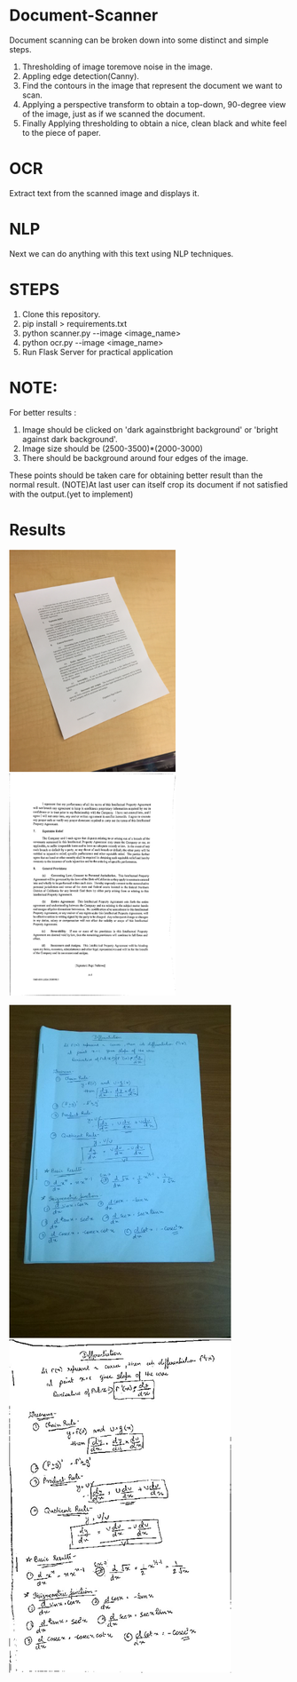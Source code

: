 # Document-Scanner
Document scanning can be broken down into some distinct and simple steps.
1. Thresholding of image toremove noise in the image.
2. Appling edge detection(Canny).
3. Find the contours in the image that represent the document we want to scan.
4. Applying a perspective transform to obtain a top-down, 90-degree view of the image, just as if we scanned the document.
5. Finally Applying thresholding to obtain a nice, clean black and white feel to the piece of paper.
# OCR
Extract text from the scanned image and displays it.

# NLP
Next we can do anything with this text using NLP techniques.

# STEPS
1. Clone this repository.
2. pip install > requirements.txt
3. python scanner.py --image <image_name>
4. python ocr.py --image <image_name>
5. Run Flask Server for practical application
# NOTE:
For better results : 
1. Image should be clicked on 'dark againstbright background' or 'bright against dark background'.
2. Image size should be (2500-3500)*(2000-3000)
3. There should be background around four edges of the image.

These points should be taken care for obtaining better result than the normal result. 
(NOTE)At last user can itself crop its document if not satisfied with the output.(yet to implement)
# Results

<p float="left">
  <img src="images/desk.jfif" width="300" height="400" />
  <img src="output/desk_detected.jpg" width="300" height="400" /> 
</p>
<p float="left">
  <img src="images/test.jpg" width="400" height="600" />
  <img src="output/test_detected.jpg" width="400" height="600" /> 
</p>
